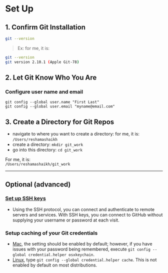# Set Up

## 1.  Confirm Git Installation
```bash
git --version
```

>Ex:  for me, it is:  
```bash
git --version
git version 2.10.1 (Apple Git-78)
```
  
## 2.  Let Git Know Who You Are

### Configure user name and email 
`git config --global user.name "First Last"`  
`git config --global user.email "myname@email.com"`  


## 3. Create a Directory for Git Repos
* navigate to where you want to create a directory:  for me, it is:  `/Users/reshamashaikh`
* create a directory:  `mkdir git_work`
* go into this directory:  `cd git_work`

For me, it is:   
`/Users/reshamashaikh/git_work`  

---

## Optional (advanced)

### [Set up SSH keys](https://help.github.com/articles/generating-ssh-keys/)
* Using the SSH protocol, you can connect and authenticate to remote servers and services. With SSH keys, you can connect to GitHub without supplying your username or password at each visit.


### Setup caching of your Git credentials
* [Mac](https://help.github.com/articles/caching-your-github-password-in-git/#platform-mac), the setting should be enabled by default; however, if you have issues with your password being remembered, execute `git config --global credential.helper osxkeychain`.
* [Linux](https://help.github.com/articles/caching-your-github-password-in-git/#platform-linux), type `git config --global credential.helper cache`. This is not enabled by default on most distributions.
